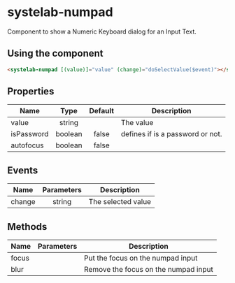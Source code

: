 # systelab-numpad

Component to show a Numeric Keyboard dialog for an Input Text.

## Using the component

```html
<systelab-numpad [(value)]="value" (change)="doSelectValue($event)"></systelab-numpad>
```


## Properties

| Name | Type | Default | Description |
| ---- |:----:|:-------:| ----------- |
| value | string || The value |
| isPassword | boolean | false | defines if is a password or not.|
| autofocus | boolean | false ||


## Events

| Name | Parameters | Description |
| ---- |:----------:| ------------|
| change | string | The selected value|

## Methods

| Name | Parameters | Description |
| ---- |:----------:| ------------|
| focus |  | Put the focus on the numpad input|
| blur |  | Remove the focus on the numpad input|
